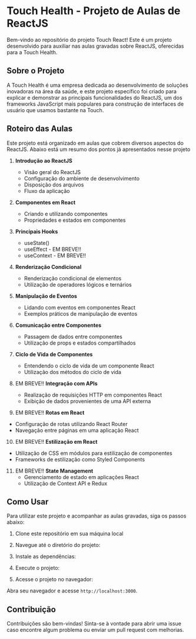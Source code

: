 # Touch Health - Projeto de Aulas de ReactJS

Bem-vindo ao repositório do projeto Touch React! Este é um projeto desenvolvido para auxiliar nas aulas gravadas sobre ReactJS, oferecidas para a Touch Health.

## Sobre o Projeto

A Touch Health é uma empresa dedicada ao desenvolvimento de soluções inovadoras na área da saúde, e este projeto específico foi criado para explicar e demonstrar as principais funcionalidades do ReactJS, um dos frameworks JavaScript mais populares para construção de interfaces de usuário que usamos bastante na Touch.

## Roteiro das Aulas

Este projeto está organizado em aulas que cobrem diversos aspectos do ReactJS. Abaixo está um resumo dos pontos já apresentados nesse projeto

1. **Introdução ao ReactJS**
   - Visão geral do ReactJS
   - Configuração do ambiente de desenvolvimento
   - Disposição dos arquivos
   - Fluxo da aplicação

2. **Componentes em React**
   - Criando e utilizando componentes
   - Propriedades e estados em componentes

3. **Principais Hooks**
   - useState()
   - useEffect  - EM BREVE!!
   - useContext - EM BREVE!!

5. **Renderização Condicional**
   - Renderização condicional de elementos
   - Utilização de operadores lógicos e ternários

6. **Manipulação de Eventos**
   - Lidando com eventos em componentes React
   - Exemplos práticos de manipulação de eventos

7. **Comunicação entre Componentes**
   - Passagem de dados entre componentes
   - Utilização de props e estados compartilhados

8. **Ciclo de Vida de Componentes**
   - Entendendo o ciclo de vida de um componente React
   - Utilização dos métodos do ciclo de vida

9. EM BREVE!! **Integração com APIs**
   - Realização de requisições HTTP em componentes React
   - Exibição de dados provenientes de uma API externa

10.  EM BREVE!! **Rotas em React**
   - Configuração de rotas utilizando React Router
   - Navegação entre páginas em uma aplicação React

10.  EM BREVE!! **Estilização em React**
   - Utilização de CSS em módulos para estilização de componentes
   - Frameworks de estilização como Styled Components

11. EM BREVE!! **State Management**
    - Gerenciamento de estado em aplicações React
    - Utilização de Context API e Redux

## Como Usar

Para utilizar este projeto e acompanhar as aulas gravadas, siga os passos abaixo:

1. Clone este repositório em sua máquina local
   
2. Navegue até o diretório do projeto:

3. Instale as dependências:

4. Execute o projeto:
   
5. Acesse o projeto no navegador:

Abra seu navegador e acesse `http://localhost:3000`.

## Contribuição

Contribuições são bem-vindas! Sinta-se à vontade para abrir uma issue caso encontre algum problema ou enviar um pull request com melhorias.







